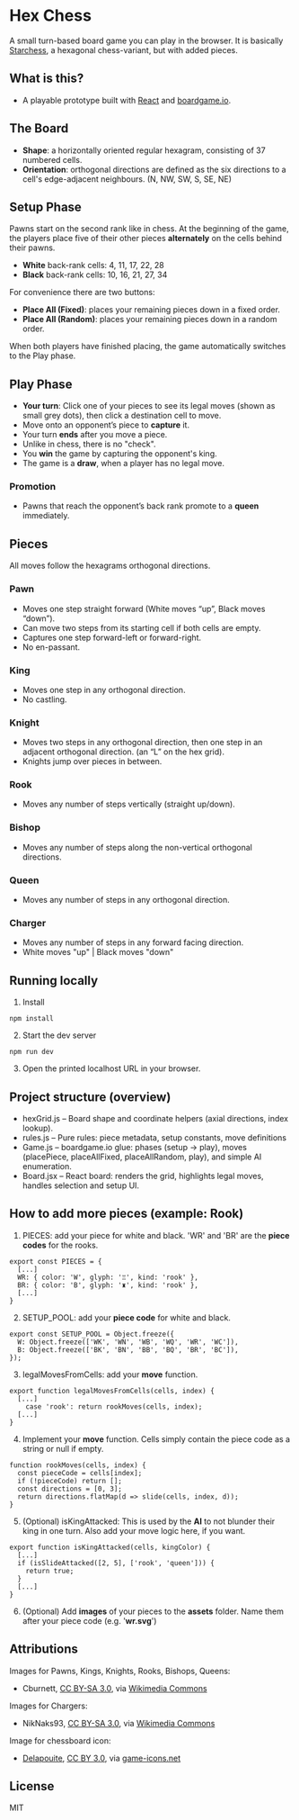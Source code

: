 # Hex Chess

A small turn-based board game you can play in the browser. It is basically [Starchess](<[url](https://en.wikipedia.org/wiki/Hexagonal_chess#Starchess)>), a hexagonal chess-variant, but with added pieces.

## What is this?

- A playable prototype built with [React](<[url](https://react.dev/)>) and [boardgame.io](<[url](https://boardgame.io/)>).

## The Board

- **Shape**: a horizontally oriented regular hexagram, consisting of 37 numbered cells.
- **Orientation**: orthogonal directions are defined as the six directions to a cell's edge-adjacent neighbours. (N, NW, SW, S, SE, NE)

## Setup Phase

Pawns start on the second rank like in chess.
At the beginning of the game, the players place five of their other pieces **alternately** on the cells behind their pawns.

- **White** back-rank cells: 4, 11, 17, 22, 28
- **Black** back-rank cells: 10, 16, 21, 27, 34

For convenience there are two buttons:

- **Place All (Fixed)**: places your remaining pieces down in a fixed order.
- **Place All (Random)**: places your remaining pieces down in a random order.

When both players have finished placing, the game automatically switches to the Play phase.

## Play Phase

- **Your turn**: Click one of your pieces to see its legal moves (shown as small grey dots), then click a destination cell to move.
- Move onto an opponent’s piece to **capture** it.
- Your turn **ends** after you move a piece.
- Unlike in chess, there is no "check".
- You **win** the game by capturing the opponent's king.
- The game is a **draw**, when a player has no legal move.

### Promotion

- Pawns that reach the opponent’s back rank promote to a **queen** immediately.

## Pieces

All moves follow the hexagrams orthogonal directions.

### Pawn

- Moves one step straight forward (White moves “up”, Black moves “down”).
- Can move two steps from its starting cell if both cells are empty.
- Captures one step forward-left or forward-right.
- No en-passant.

### King

- Moves one step in any orthogonal direction.
- No castling.

### Knight

- Moves two steps in any orthogonal direction, then one step in an adjacent orthogonal direction. (an “L” on the hex grid).
- Knights jump over pieces in between.

### Rook

- Moves any number of steps vertically (straight up/down).

### Bishop

- Moves any number of steps along the non-vertical orthogonal directions.

### Queen

- Moves any number of steps in any orthogonal direction.

### Charger

- Moves any number of steps in any forward facing direction.
- White moves "up" | Black moves "down"

## Running locally

1. Install

`npm install`

2. Start the dev server

`npm run dev`

3. Open the printed localhost URL in your browser.

## Project structure (overview)

- hexGrid.js – Board shape and coordinate helpers (axial directions, index lookup).
- rules.js – Pure rules: piece metadata, setup constants, move definitions
- Game.js – boardgame.io glue: phases (setup → play), moves (placePiece, placeAllFixed, placeAllRandom, play), and simple AI enumeration.
- Board.jsx – React board: renders the grid, highlights legal moves, handles selection and setup UI.

## How to add more pieces (example: Rook)

1. PIECES: add your piece for white and black. 'WR' and 'BR' are the **piece codes** for the rooks.

```
export const PIECES = {
  [...]
  WR: { color: 'W', glyph: '♖', kind: 'rook' },
  BR: { color: 'B', glyph: '♜', kind: 'rook' },
  [...]
}
```

2. SETUP_POOL: add your **piece code** for white and black.

```
export const SETUP_POOL = Object.freeze({
  W: Object.freeze(['WK', 'WN', 'WB', 'WQ', 'WR', 'WC']),
  B: Object.freeze(['BK', 'BN', 'BB', 'BQ', 'BR', 'BC']),
});
```

3. legalMovesFromCells: add your **move** function.

```
export function legalMovesFromCells(cells, index) {
  [...]
    case 'rook': return rookMoves(cells, index);
  [...]
}
```

4. Implement your **move** function. Cells simply contain the piece code as a string or null if empty.

```
function rookMoves(cells, index) {
  const pieceCode = cells[index];
  if (!pieceCode) return [];
  const directions = [0, 3];
  return directions.flatMap(d => slide(cells, index, d));
}
```

5. (Optional) isKingAttacked: This is used by the **AI** to not blunder their king in one turn. Also add your move logic here, if you want.

```
export function isKingAttacked(cells, kingColor) {
  [...]
  if (isSlideAttacked([2, 5], ['rook', 'queen'])) {
    return true;
  }
  [...]
}
```

6. (Optional) Add **images** of your pieces to the **assets** folder. Name them after your piece code (e.g. '**wr.svg**')

## Attributions

Images for Pawns, Kings, Knights, Rooks, Bishops, Queens:

- Cburnett, [CC BY-SA 3.0](http://creativecommons.org/licenses/by-sa/3.0/), via [Wikimedia Commons](https://commons.wikimedia.org/wiki/Template:SVG_chess_pieces)

Images for Chargers:

- NikNaks93, [CC BY-SA 3.0](http://creativecommons.org/licenses/by-sa/3.0/), via [Wikimedia Commons](https://commons.wikimedia.org/wiki/Template:SVG_chess_pieces)

Image for chessboard icon:

- [Delapouite](https://delapouite.com/), [CC BY 3.0](https://creativecommons.org/licenses/by/3.0/), via [game-icons.net](https://game-icons.net/1x1/delapouite/empty-chessboard.html)

## License

MIT
